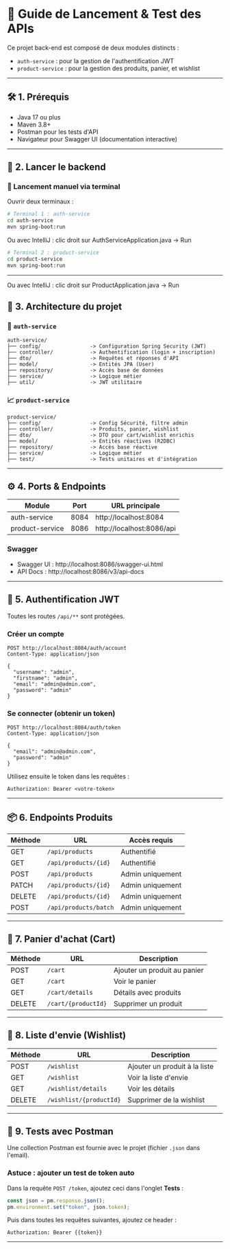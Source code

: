 # 📘 Guide de Lancement & Test des APIs

Ce projet back-end est composé de deux modules distincts :
- `auth-service` : pour la gestion de l'authentification JWT
- `product-service` : pour la gestion des produits, panier, et wishlist

---

## 🛠️ 1. Prérequis

- Java 17 ou plus
- Maven 3.8+
- Postman pour les tests d'API
- Navigateur pour Swagger UI (documentation interactive)

---

## 🚀 2. Lancer le backend

### 📅 Lancement manuel via terminal

Ouvrir deux terminaux :

```bash
# Terminal 1 : auth-service
cd auth-service
mvn spring-boot:run
```
Ou avec IntelliJ : clic droit sur AuthServiceApplication.java → Run
```bash
# Terminal 2 : product-service
cd product-service
mvn spring-boot:run
```
---
Ou avec IntelliJ : clic droit sur ProductApplication.java → Run
## 🔧 3. Architecture du projet

### 🔑 `auth-service`

```
auth-service/
├── config/                -> Configuration Spring Security (JWT)
├── controller/            -> Authentification (login + inscription)
├── dto/                   -> Requêtes et réponses d'API
├── model/                 -> Entités JPA (User)
├── repository/            -> Accès base de données
├── service/               -> Logique métier
├── util/                  -> JWT utilitaire
```

### 📈 `product-service`

```
product-service/
├── config/                -> Config Sécurité, filtre admin
├── controller/            -> Produits, panier, wishlist
├── dto/                   -> DTO pour cart/wishlist enrichis
├── model/                 -> Entités réactives (R2DBC)
├── repository/            -> Accès base réactive
├── service/               -> Logique métier
├── test/                  -> Tests unitaires et d'intégration
```

---

## ⚙️ 4. Ports & Endpoints

| Module           | Port     | URL principale                    |
|------------------|----------|----------------------------------|
| auth-service     | 8084     | http://localhost:8084            |
| product-service  | 8086     | http://localhost:8086/api        |

### Swagger
- Swagger UI : http://localhost:8086/swagger-ui.html
- API Docs : http://localhost:8086/v3/api-docs

---

## 🔐 5. Authentification JWT

Toutes les routes `/api/**` sont protégées.

### Créer un compte
```http
POST http://localhost:8084/auth/account
Content-Type: application/json

{
  "username": "admin",
  "firstname": "admin",
  "email": "admin@admin.com",
  "password": "admin"
}
```

### Se connecter (obtenir un token)
```http
POST http://localhost:8084/auth/token
Content-Type: application/json

{
  "email": "admin@admin.com",
  "password": "admin"
}
```

Utilisez ensuite le token dans les requêtes :
```
Authorization: Bearer <votre-token>
```

---

## 📦 6. Endpoints Produits

| Méthode | URL                         | Accès requis         |
|---------|------------------------------|----------------------|
| GET     | `/api/products`              | Authentifié          |
| GET     | `/api/products/{id}`         | Authentifié          |
| POST    | `/api/products`              | Admin uniquement     |
| PATCH   | `/api/products/{id}`         | Admin uniquement     |
| DELETE  | `/api/products/{id}`         | Admin uniquement     |
| POST    | `/api/products/batch`        | Admin uniquement     |

---

## 🛒 7. Panier d'achat (Cart)

| Méthode | URL                       | Description                  |
|---------|----------------------------|------------------------------|
| POST    | `/cart`                    | Ajouter un produit au panier |
| GET     | `/cart`                    | Voir le panier               |
| GET     | `/cart/details`           | Détails avec produits        |
| DELETE  | `/cart/{productId}`        | Supprimer un produit         |

---

## 💖 8. Liste d'envie (Wishlist)

| Méthode | URL                          | Description                    |
|---------|-------------------------------|--------------------------------|
| POST    | `/wishlist`                   | Ajouter un produit à la liste |
| GET     | `/wishlist`                   | Voir la liste d'envie          |
| GET     | `/wishlist/details`          | Voir les détails               |
| DELETE  | `/wishlist/{productId}`       | Supprimer de la wishlist       |

---

## 🧪 9. Tests avec Postman

Une collection Postman est fournie avec le projet (fichier `.json` dans l'email).

### Astuce : ajouter un test de token auto
Dans la requête `POST /token`, ajoutez ceci dans l'onglet **Tests** :
```js
const json = pm.response.json();
pm.environment.set("token", json.token);
```

Puis dans toutes les requêtes suivantes, ajoutez ce header :
```
Authorization: Bearer {{token}}
```

---
